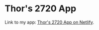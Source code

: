 # Thor's 2720 App

Link to my app:  [Thor's 2720 App on Netlify](https://thor-2720-app.netlify.app/).
